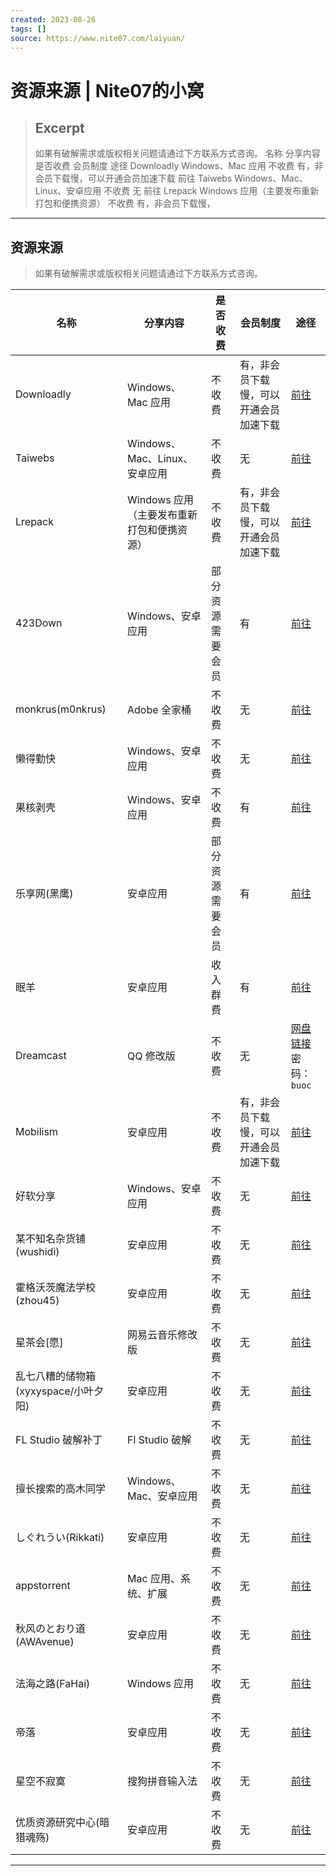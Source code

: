 ```yaml
---
created: 2023-08-26
tags: []
source: https://www.nite07.com/laiyuan/
---
```


# 资源来源 | Nite07的小窝

> ## Excerpt
> 如果有破解需求或版权相关问题请通过下方联系方式咨询。     名称 分享内容 是否收费 会员制度 途径    Downloadly Windows、Mac 应用 不收费 有，非会员下载慢，可以开通会员加速下载 前往   Taiwebs Windows、Mac、Linux、安卓应用 不收费 无 前往   Lrepack Windows 应用（主要发布重新打包和便携资源） 不收费 有，非会员下载慢，

---
## 资源来源

> 如果有破解需求或版权相关问题请通过下方联系方式咨询。

| 名称 | 分享内容 | 是否收费 | 会员制度 | 途径 |
| --- | --- | --- | --- | --- |
| Downloadly | Windows、Mac 应用 | 不收费 | 有，非会员下载慢，可以开通会员加速下载 | [前往](https://downloadly.net/) |
| Taiwebs | Windows、Mac、Linux、安卓应用 | 不收费 | 无 | [前往](https://en.taiwebs.com/windows/) |
| Lrepack | Windows 应用（主要发布重新打包和便携资源） | 不收费 | 有，非会员下载慢，可以开通会员加速下载 | [前往](https://lrepacks.net/) |
| 423Down | Windows、安卓应用 | 部分资源需要会员 | 有 | [前往](https://www.423down.com/) |
| monkrus(m0nkrus) | Adobe 全家桶 | 不收费 | 无 | [前往](https://w14.monkrus.ws/) |
| 懒得勤快 | Windows、安卓应用 | 不收费 | 无 | [前往](https://masuit.com/) |
| 果核剥壳 | Windows、安卓应用 | 不收费 | 有 | [前往](https://www.ghxi.com/) |
| 乐享网(黑鹰) | 安卓应用 | 部分资源需要会员 | 有 | [前往](https://www.lxapk.com/) |
| 眠羊 | 安卓应用 | 收入群费 | 有 | [前往](tencent://message/?uin=2649147838&Site=&Menu=yes) |
| Dreamcast | QQ 修改版 | 不收费 | 无 | [网盘链接](https://pan.lanzoui.com/b010ttokj) 密码：`buoc` |
| Mobilism | 安卓应用 | 不收费 | 有，非会员下载慢，可以开通会员加速下载 | [前往](https://forum.mobilism.org/index.php) |
| 好软分享 | Windows、安卓应用 | 不收费 | 无 | [前往](https://t.me/haoruanfenxiang) |
| 某不知名杂货铺(wushidi) | 安卓应用 | 不收费 | 无 | [前往](https://t.me/youthkinga) |
| 霍格沃茨魔法学校(zhou45) | 安卓应用 | 不收费 | 无 | [前往](https://t.me/zhou45) |
| 星茶会\[愿\] | 网易云音乐修改版 | 不收费 | 无 | [前往](https://t.me/xingchahui) |
| 乱七八糟的储物箱(xyxyspace/小叶夕阳) | 安卓应用 | 不收费 | 无 | [前往](https://t.me/xyxyspace) |
| FL Studio 破解补丁 | Fl Studio 破解 | 不收费 | 无 | [前往](https://t.me/flstudioc) |
| 擅长搜索的高木同学 | Windows、Mac、安卓应用 | 不收费 | 无 | [前往](https://t.me/gaomutongxue) |
| しぐれうい(Rikkati) | 安卓应用 | 不收费 | 无 | [前往](https://t.me/RikkaTi) |
| appstorrent | Mac 应用、系统、扩展 | 不收费 | 无 | [前往](https://appstorrent.ru/) |
| 秋风のとおり道(AWAvenue) | 安卓应用 | 不收费 | 无 | [前往](https://t.me/AWAvenue) |
| 法海之路(FaHai) | Windows 应用 | 不收费 | 无 | [前往](https://www.fahai.org/) |
| 帝落 | 安卓应用 | 不收费 | 无 | [前往](https://t.me/bymask6666) |
| 星空不寂寞 | 搜狗拼音输入法 | 不收费 | 无 | [前往](https://www.xingkbjm.com/) |
| 优质资源研究中心(暗猎魂殇) | 安卓应用 | 不收费 | 无 | [前往](https://t.me/alhsyzzy) |

___
